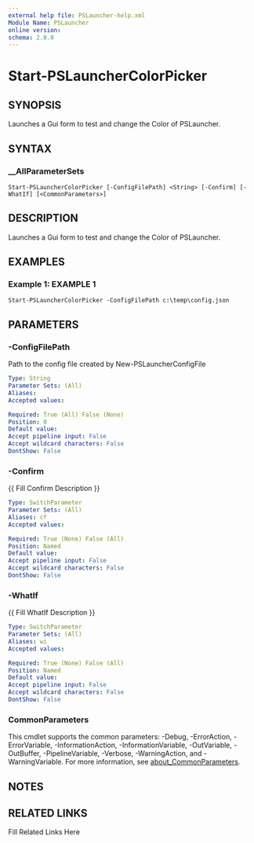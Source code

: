 ```yaml
---
external help file: PSLauncher-help.xml
Module Name: PSLauncher
online version: 
schema: 2.0.0
---
```


# Start-PSLauncherColorPicker

## SYNOPSIS

Launches a Gui form to test and change the Color of PSLauncher.

## SYNTAX

### __AllParameterSets

```
Start-PSLauncherColorPicker [-ConfigFilePath] <String> [-Confirm] [-WhatIf] [<CommonParameters>]
```

## DESCRIPTION

Launches a Gui form to test and change the Color of PSLauncher.


## EXAMPLES

### Example 1: EXAMPLE 1

```
Start-PSLauncherColorPicker -ConfigFilePath c:\temp\config.json
```








## PARAMETERS

### -ConfigFilePath

Path to the config file created by New-PSLauncherConfigFile

```yaml
Type: String
Parameter Sets: (All)
Aliases: 
Accepted values: 

Required: True (All) False (None)
Position: 0
Default value: 
Accept pipeline input: False
Accept wildcard characters: False
DontShow: False
```

### -Confirm

{{ Fill Confirm Description }}

```yaml
Type: SwitchParameter
Parameter Sets: (All)
Aliases: cf
Accepted values: 

Required: True (None) False (All)
Position: Named
Default value: 
Accept pipeline input: False
Accept wildcard characters: False
DontShow: False
```

### -WhatIf

{{ Fill WhatIf Description }}

```yaml
Type: SwitchParameter
Parameter Sets: (All)
Aliases: wi
Accepted values: 

Required: True (None) False (All)
Position: Named
Default value: 
Accept pipeline input: False
Accept wildcard characters: False
DontShow: False
```


### CommonParameters

This cmdlet supports the common parameters: -Debug, -ErrorAction, -ErrorVariable, -InformationAction, -InformationVariable, -OutVariable, -OutBuffer, -PipelineVariable, -Verbose, -WarningAction, and -WarningVariable. For more information, see [about_CommonParameters](http://go.microsoft.com/fwlink/?LinkID=113216).

## NOTES



## RELATED LINKS

Fill Related Links Here

